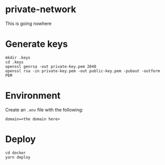 # private-network

This is going nowhere

# Generate keys

```shell
mkdir .keys
cd .keys
openssl genrsa -out private-key.pem 2048
openssl rsa -in private-key.pem -out public-key.pem -pubout -outform PEM
```

# Environment

Create an `.env` file with the following:
```properties
domain=<the domain here>
```

# Deploy

```
cd docker
yarn deploy
```
